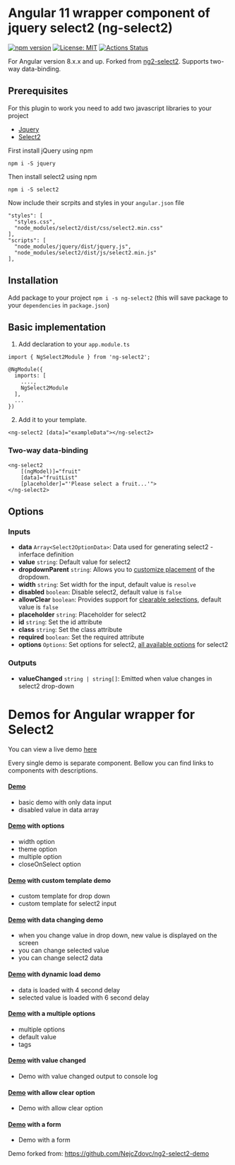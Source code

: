 # Angular 11 wrapper component of jquery select2 (ng-select2)

[![npm version](https://badge.fury.io/js/ng-select2.svg)](https://badge.fury.io/js/ng-select2)  [![License: MIT](https://img.shields.io/badge/License-MIT-yellow.svg)](https://opensource.org/licenses/MIT) [![Actions Status](https://github.com/tealpartners/ng-select2/workflows/Node%20CI/badge.svg)](https://github.com/tealpartners/ng-select2/actions)

For Angular version 8.x.x and up. Forked from [ng2-select2](https://www.npmjs.com/package/ng2-select2). Supports two-way data-binding.

## Prerequisites

For this plugin to work you need to add two javascript libraries to your project
- [Jquery](https://jquery.com/download/)
- [Select2](https://select2.github.io/)

First install jQuery using npm

`npm i -S jquery`

Then install select2 using npm

`npm i -S select2`

Now include their scrpits and styles in your `angular.json` file
```
"styles": [
  "styles.css",
  "node_modules/select2/dist/css/select2.min.css"
],
"scripts": [
  "node_modules/jquery/dist/jquery.js",
  "node_modules/select2/dist/js/select2.min.js"
],
```

## Installation

Add package to your project `npm i -s ng-select2` (this will save package to your `dependencies` in `package.json`)


## Basic implementation

1) Add declaration to your `app.module.ts`
```
import { NgSelect2Module } from 'ng-select2';

@NgModule({
  imports: [
    ....,
    NgSelect2Module
  ],
  ...
})
```

2) Add it to your template.

```
<ng-select2 [data]="exampleData"></ng-select2>
```

### Two-way data-binding
```
<ng-select2 
	[(ngModel)]="fruit"
	[data]="fruitList"
	[placeholder]="'Please select a fruit...'">		
</ng-select2>
```


## Options

### Inputs
* **data** `Array<Select2OptionData>`: Data used for generating select2 - inferface definition
* **value** `string`: Default value for select2
* **dropdownParent** `string`: Allows you to [customize placement](https://select2.org/dropdown#dropdown-placement) of the dropdown.
* **width** `string`: Set width for the input, default value is `resolve`
* **disabled** `boolean`: Disable select2, default value is `false`
* **allowClear** `boolean`:  	Provides support for [clearable selections](https://select2.org/selections#clearable-selections), default value is `false`
* **placeholder** `string`: Placeholder for select2
* **id** `string`: Set the id attribute
* **class** `string`: Set the class attribute
* **required** `boolean`: Set the required attribute
* **options** `Options`: Set options for select2, [all available options](https://github.com/DefinitelyTyped/DefinitelyTyped/blob/4869992bc079b88280b9ff91213528904109e8ae/select2/index.d.ts#L40) for select2

### Outputs
* **valueChanged** `string | string[]`: Emitted when value changes in select2 drop-down

# Demos for Angular wrapper for Select2

You can view a live demo [here](https://tealpartners.github.io/ng-select2)

Every single demo is separate component. Bellow you can find links to components with descriptions.

#### [Demo](https://github.com/tealpartners/ng-select2/tree/master/src/app/demos/basic)
- basic demo with only data input
- disabled value in data array

#### [Demo](https://github.com/tealpartners/ng-select2/tree/master/src/app/demos/options) with options
- width option
- theme option
- multiple option
- closeOnSelect option

#### [Demo](https://github.com/tealpartners/ng-select2/tree/master/src/app/demos/template) with custom template demo
- custom template for drop down
- custom template for select2 input

#### [Demo](https://github.com/tealpartners/ng-select2/tree/master/src/app/demos/change) with data changing demo
- when you change value in drop down, new value is displayed on the screen
- you can change selected value
- you can change select2 data

#### [Demo](https://github.com/tealpartners/ng-select2/tree/master/src/app/demos/dynamic) with dynamic load demo
- data is loaded with 4 second delay
- selected value is loaded with 6 second delay

#### [Demo](https://github.com/tealpartners/ng-select2/tree/master/src/app/demos/multiple) with a multiple options
- multiple options
- default value
- tags

#### [Demo](https://github.com/tealpartners/ng-select2/tree/master/src/app/demos/value-changed) with value changed
- Demo with value changed output to console log


#### [Demo](https://github.com/tealpartners/ng-select2/tree/master/src/app/demos/allow-clear) with allow clear option
- Demo with allow clear option


#### [Demo](https://github.com/tealpartners/ng-select2/tree/master/src/app/demos/form) with a form
- Demo with a form

Demo forked from: https://github.com/NejcZdovc/ng2-select2-demo
